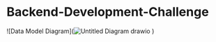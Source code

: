 # Backend-Development-Challenge

![Data Model Diagram](![Untitled Diagram drawio](https://github.com/user-attachments/assets/578fe4e4-cb60-4adf-ba0c-0205ceee4e5a)
)

